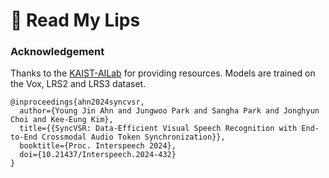 # 💋 Read My Lips

### Acknowledgement
Thanks to the [KAIST-AILab](https://github.com/KAIST-AILab/SyncVSR) for providing resources. Models are trained on the Vox, LRS2 and LRS3 dataset.
```
@inproceedings{ahn2024syncvsr,
  author={Young Jin Ahn and Jungwoo Park and Sangha Park and Jonghyun Choi and Kee-Eung Kim},
  title={{SyncVSR: Data-Efficient Visual Speech Recognition with End-to-End Crossmodal Audio Token Synchronization}},
  booktitle={Proc. Interspeech 2024},
  doi={10.21437/Interspeech.2024-432}
}
```
